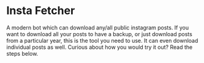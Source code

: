 # Insta Fetcher 

A modern bot which can download any/all public instagram posts. If you want to download all your posts to have a backup,
or just download posts from a particular year, this is the tool you need to use. It can even download individual posts as well. 
Curious about how you would try it out? Read the steps below.

